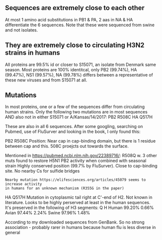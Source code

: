 ## Sequences are extremely close to each other
At most 1 amino acid substitutions in PB1 & PA, 2 aas in NA & HA differentiate the 6
sequences. Note that these were sequenced from swine and not isolates.

## They are extremely close to circulating H3N2 strains in humans
All proteins are 99.5% id or closer to S15071, an isolate from Denmark same season.
Most proteins are 100% identitcal, only PB2 (99.74%), HA (99.47%), NS1 (99.57%), NA (99.78%)
differs between a representative of these new viruses and from S15071 at all.

## Mutations
In most proteins, one or a few of the sequences differ from circulating human strains.
Only the following two mutations are in most sequences AND also not in either S15071 or
A/Kansas/14/2017:
PB2 R508C
HA Q517H

These are also in all 6 sequences. After some googling, searching on Pubmed, use of FluSurver and looking in the book, I only found this:

PB2 R508C
Position: Near cap in cap-binding domain, but there is 1 residue between cap and this. 508C proejcts out towards the surface.

Mentioned in https://pubmed.ncbi.nlm.nih.gov/22389716/: 
    R508Q w. 3 other muts found to restore H5N1 PB2 activity when combined with seasonal strain
    Highly conserved position (99.7% by FluSurver). Close to cap-binding site.
    No nearby Cs for sulfide bridges

    Nearby mutation https://elifesciences.org/articles/45079 seems to increase activity
    in humans for an unknown mechanism (R355G in the paper)

HA Q517H
Mutation in cytoplasmic tail right at C'-end of H2. Not known in literature. Looks to be highly
perserved at least in the human sequences. It's preserved in the following of H3 segments:
      Q      H
Human 99.20% 0.66%
Avian 97.44% 2.24%
Swine 97.96% 1.48%

According to my downloaded sequences from GenBank.
So no strong association - probably rarer in humans because human flu is less diverse in general